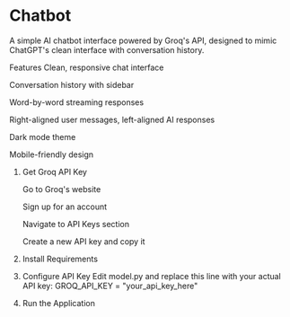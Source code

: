 # Chatbot
A simple AI chatbot interface powered by Groq's API, designed to mimic ChatGPT's clean interface with conversation history.

Features
Clean, responsive chat interface

Conversation history with sidebar

Word-by-word streaming responses

Right-aligned user messages, left-aligned AI responses

Dark mode theme

Mobile-friendly design

1. Get Groq API Key
   
    Go to Groq's website
   
    Sign up for an account
   
    Navigate to API Keys section
   
    Create a new API key and copy it

3. Install Requirements

4. Configure API Key
Edit model.py and replace this line with your actual API key:
GROQ_API_KEY = "your_api_key_here"


5. Run the Application


